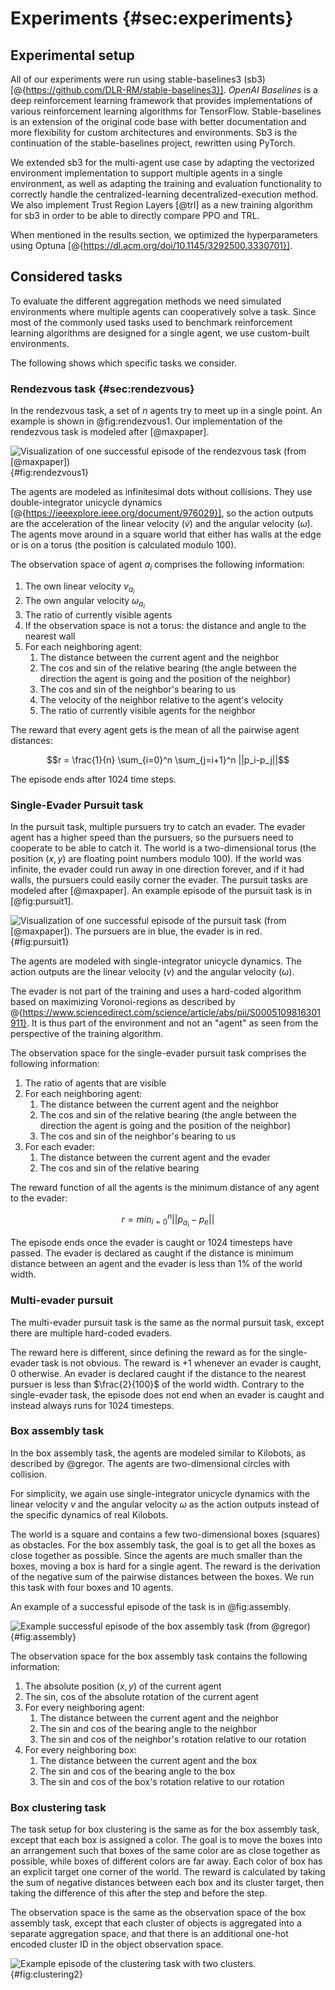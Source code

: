 # Experiments {#sec:experiments}

## Experimental setup

All of our experiments were run using stable-baselines3 (sb3)
[@{https://github.com/DLR-RM/stable-baselines3}]. _OpenAI Baselines_ is a deep
reinforcement learning framework that provides implementations of various
reinforcement learning algorithms for TensorFlow. Stable-baselines is an
extension of the original code base with better documentation and more
flexibility for custom architectures and environments. Sb3 is the continuation
of the stable-baselines project, rewritten using PyTorch.

We extended sb3 for the multi-agent use case by adapting the vectorized
environment implementation to support multiple agents in a single environment,
as well as adapting the training and evaluation functionality to correctly
handle the centralized-learning decentralized-execution method. We also
implement Trust Region Layers [@trl] as a new training algorithm for sb3 in
order to be able to directly compare PPO and TRL.

When mentioned in the results section, we optimized the hyperparameters using
Optuna [@{https://dl.acm.org/doi/10.1145/3292500.3330701}].

<!-- {describe batch size, other meta settings} -->

## Considered tasks

To evaluate the different aggregation methods we need simulated environments
where multiple agents can cooperatively solve a task. Since most of the commonly
used tasks used to benchmark reinforcement learning algorithms are designed for
a single agent, we use custom-built environments.

The following shows which specific tasks we consider.

### Rendezvous task {#sec:rendezvous}

In the rendezvous task, a set of $n$ agents try to meet up in a single point. An
example is shown in @fig:rendezvous1. Our implementation of the rendezvous task
is modeled after [@maxpaper].

![Visualization of one successful episode of the rendezvous task (from [@maxpaper])](images/rendezvous1.png){#fig:rendezvous1}

The agents are modeled as infinitesimal dots without collisions. They use
double-integrator unicycle dynamics
[@{https://ieeexplore.ieee.org/document/976029}], so the action outputs are the
acceleration of the linear velocity ($\dot{v}$) and the angular velocity
($\dot{ω}$). The agents move around in a square world that either has walls at
the edge or is on a torus (the position is calculated modulo $100$).

The observation space of agent $a_i$ comprises the following information:

1.  The own linear velocity $v_{a_i}$
2.  The own angular velocity $ω_{a_i}$
3.  The ratio of currently visible agents
4.  If the observation space is not a torus: the distance and angle to the
    nearest wall
5.  For each neighboring agent:
    1.  The distance between the current agent and the neighbor
    2.  The cos and sin of the relative bearing (the angle between the direction
        the agent is going and the position of the neighbor)
    3.  The cos and sin of the neighbor's bearing to us
    4.  The velocity of the neighbor relative to the agent's velocity
    5.  The ratio of currently visible agents for the neighbor

The reward that every agent gets is the mean of all the pairwise agent
distances:

$$r = \frac{1}{n} \sum_{i=0}^n \sum_{j=i+1}^n ||p_i-p_j||$$

The episode ends after 1024 time steps.

### Single-Evader Pursuit task

In the pursuit task, multiple pursuers try to catch an evader. The evader agent
has a higher speed than the pursuers, so the pursuers need to cooperate to be
able to catch it. The world is a two-dimensional torus (the position $(x, y)$
are floating point numbers modulo 100). If the world was infinite, the evader
could run away in one direction forever, and if it had walls, the pursuers could
easily corner the evader. The pursuit tasks are modeled after [@maxpaper]. An
example episode of the pursuit task is in [@fig:pursuit1].

![Visualization of one successful episode of the pursuit task (from [@maxpaper]). The pursuers are in blue, the evader is in red.](images/pursuit1.png){#fig:pursuit1}

The agents are modeled with single-integrator unicycle dynamics. The action
outputs are the linear velocity ($v$) and the angular velocity ($ω$).

The evader is not part of the training and uses a hard-coded algorithm based on
maximizing Voronoi-regions as described by
@{https://www.sciencedirect.com/science/article/abs/pii/S0005109816301911}. It
is thus part of the environment and not an "agent" as seen from the perspective
of the training algorithm.

The observation space for the single-evader pursuit task comprises the following
information:

1. The ratio of agents that are visible
2. For each neighboring agent:
   1. The distance between the current agent and the neighbor
   2. The cos and sin of the relative bearing (the angle between the direction
      the agent is going and the position of the neighbor)
   3. The cos and sin of the neighbor's bearing to us
3. For each evader:
   1. The distance between the current agent and the evader
   2. The cos and sin of the relative bearing

The reward function of all the agents is the minimum distance of any agent to
the evader:

$$r = min_{i=0}^n ||p_{a_i} - p_{e}||$$

The episode ends once the evader is caught or 1024 timesteps have passed. The
evader is declared as caught if the distance is minimum distance between an
agent and the evader is less than $1\%$ of the world width.

### Multi-evader pursuit

The multi-evader pursuit task is the same as the normal pursuit task, except
there are multiple hard-coded evaders.

The reward here is different, since defining the reward as for the single-evader
task is not obvious. The reward is +1 whenever an evader is caught, 0 otherwise.
An evader is declared caught if the distance to the nearest pursuer is less than
$\frac{2}{100}$ of the world width. Contrary to the single-evader task, the
episode does not end when an evader is caught and instead always runs for 1024
timesteps.

### Box assembly task

In the box assembly task, the agents are modeled similar to Kilobots, as
described by @gregor. The agents are two-dimensional circles with collision.

For simplicity, we again use single-integrator unicycle dynamics with the linear
velocity $v$ and the angular velocity $ω$ as the action outputs instead of the
specific dynamics of real Kilobots.

The world is a square and contains a few two-dimensional boxes (squares) as
obstacles. For the box assembly task, the goal is to get all the boxes as close
together as possible. Since the agents are much smaller than the boxes, moving a
box is hard for a single agent. The reward is the derivation of the negative sum
of the pairwise distances between the boxes. We run this task with four boxes
and 10 agents.

An example of a successful episode of the task is in @fig:assembly.

![Example successful episode of the box assembly task (from [@gregor])](images/box-assembly.png){#fig:assembly}

[@gregor]:
  https://www.semanticscholar.org/paper/Using-M-Embeddings-to-Learn-Control-Strategies-for-Gebhardt-H%C3%BCttenrauch/9f550815f8858e7c4c8aef23665fa5817884f1b3

The observation space for the box assembly task contains the following
information:

1. The absolute position $(x, y)$ of the current agent
2. The sin, cos of the absolute rotation of the current agent
3. For every neighboring agent:
   1. The distance between the current agent and the neighbor
   2. The sin and cos of the bearing angle to the neighbor
   3. The sin and cos of the neighbor's rotation relative to our rotation
4. For every neighboring box:
   1. The distance between the current agent and the box
   2. The sin and cos of the bearing angle to the box
   3. The sin and cos of the box's rotation relative to our rotation

### Box clustering task

The task setup for box clustering is the same as for the box assembly task,
except that each box is assigned a color. The goal is to move the boxes into an
arrangement such that boxes of the same color are as close together as possible,
while boxes of different colors are far away. Each color of box has an explicit
target one corner of the world. The reward is calculated by taking the sum of
negative distances between each box and its cluster target, then taking the
difference of this after the step and before the step.

The observation space is the same as the observation space of the box assembly
task, except that each cluster of objects is aggregated into a separate
aggregation space, and that there is an additional one-hot encoded cluster ID in
the object observation space.

![Example episode of the clustering task with two clusters.](images/clustering2-episode.drawio.svg){#fig:clustering2}

<!-- ### Other considered tasks

PettingZoo tasks (without results?)

-->
